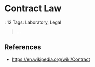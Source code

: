 # Contract Law

: 12
Tags: Laboratory, Legal

> …
> 

## References

- https://en.wikipedia.org/wiki/Contract